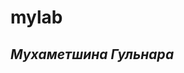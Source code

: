 # mylab
<html>
<head>
<title>Canvas</title>
<meta charset="utf-8">
</head>
<body>
<em><h2>Мухаметшина Гульнара</h2></em>
</body>
<canvas id="myCanvas" width="700" height="700">
<p>
<script type="text/javascript">
var myCanvas = document.getElementById('myCanvas');
var ctx = myCanvas.getContext('2d');
ctx.beginPath();
//Рисуем прямоугольник
ctx.fillStyle = '#000000'; 
ctx.strokeStyle = '#FFFFFF'; 
ctx.lineWidth = 4;
ctx.fillRect (50, 50, 250, 250);
ctx.strokeRect(50, 50, 250, 250);
ctx.strokeStyle = 'black'; 
ctx.lineWidth = 5;
//Рисуем окружность
ctx.arc(175, 180, 30, 0, Math.PI*2, true);
ctx.closePath();
ctx.fillStyle = 'white';
ctx.fill();
ctx.stroke();
ctx.fillStyle = '#FFFFFF'; 
ctx.strokeStyle = '#000000'; 
ctx.lineWidth = 4;

ctx.beginPath();
ctx.scale(1,2);
ctx.strokeStyle = '#000000';
ctx.lineWidth = 4;
ctx.arc(175, 125, 10, 0, Math.PI*2, true);
ctx.fillStyle = 'white';
ctx.fill();
ctx.stroke();
ctx.fillStyle = '#FFFFFF'; 
ctx.strokeStyle = '#000000'; 
ctx.lineWidth = 4;
ctx.resetTransform();
ctx.closePath();

ctx.fillRect (80, 80, 100, 30);
ctx.strokeRect(80, 80, 100, 30);
ctx.strokeStyle = 'black'; 
ctx.lineWidth = 5;

ctx.fillStyle = '#FFFFFF'; 
ctx.strokeStyle = '#FFFFFF'; 
ctx.lineWidth = 4;
ctx.fillRect (280, 120, 20, 10);
ctx.strokeRect(280, 120, 20, 10);
ctx.strokeStyle = 'black'; 
ctx.lineWidth = 5;

ctx.beginPath();
ctx.moveTo(280,50);
ctx.lineTo(300,50);
ctx.lineTo(300,70);
ctx.fillStyle = 'white';
ctx.fill();ctx.closePath();


</script>
</script>

</p>
</canvas>
</body>
</html>

